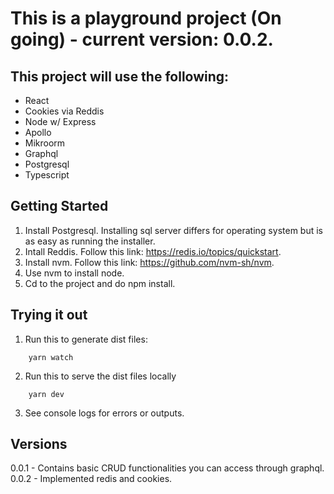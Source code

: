 # This is a playground project (On going) - current version: 0.0.2.

## This project will use the following:

- React
- Cookies via Reddis
- Node w/ Express
- Apollo
- Mikroorm
- Graphql
- Postgresql
- Typescript

## Getting Started

1. Install Postgresql. Installing sql server differs for operating system but is as easy as running the installer.
2. Intall Reddis. Follow this link: https://redis.io/topics/quickstart.
3. Install nvm. Follow this link: https://github.com/nvm-sh/nvm.
4. Use nvm to install node.
5. Cd to the project and do npm install.

## Trying it out

1. Run this to generate dist files:

```shell
    yarn watch
```

2. Run this to serve the dist files locally

```shell
    yarn dev
```

3. See console logs for errors or outputs.

## Versions

0.0.1 - Contains basic CRUD functionalities you can access through graphql.
0.0.2 - Implemented redis and cookies.
